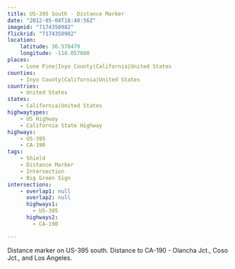 ```yaml
---
title: US-395 South - Distance Marker
date: "2012-05-04T18:40:56Z"
imageid: "7174350982"
flickrid: "7174350982"
location:
    latitude: 36.578479
    longitude: -118.057608
places:
    - Lone Pine|Inyo County|California|United States
counties:
    - Inyo County|California|United States
countries:
    - United States
states:
    - California|United States
highwaytypes:
    - US Highway
    - California State Highway
highways:
    - US-395
    - CA-190
tags:
    - Shield
    - Distance Marker
    - Intersection
    - Big Green Sign
intersections:
    - overlap1: null
      overlap2: null
      highways1:
        - US-395
      highways2:
        - CA-190

---
```

Distance marker on US-395 south.  Distance to CA-190 - Olancha Jct., Coso Jct., and Los Angeles.